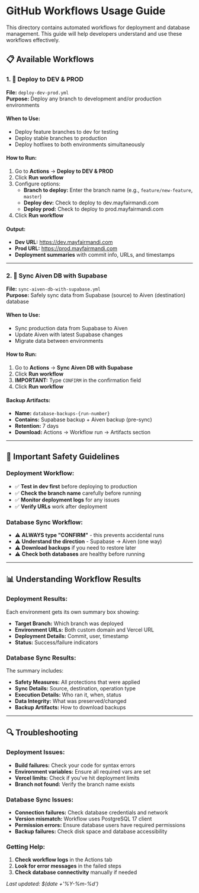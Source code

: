 # GitHub Workflows Usage Guide

This directory contains automated workflows for deployment and database management. This guide will help developers understand and use these workflows effectively.

## 📋 Available Workflows

### 1. 🚀 Deploy to DEV & PROD
**File:** `deploy-dev-prod.yml`  
**Purpose:** Deploy any branch to development and/or production environments

#### When to Use:
- Deploy feature branches to dev for testing
- Deploy stable branches to production
- Deploy hotfixes to both environments simultaneously

#### How to Run:
1. Go to **Actions** → **Deploy to DEV & PROD**
2. Click **Run workflow**
3. Configure options:
   - **Branch to deploy:** Enter the branch name (e.g., `feature/new-feature`, `master`)
   - **Deploy dev:** Check to deploy to dev.mayfairmandi.com
   - **Deploy prod:** Check to deploy to prod.mayfairmandi.com
4. Click **Run workflow**

#### Output:
- **Dev URL:** https://dev.mayfairmandi.com
- **Prod URL:** https://prod.mayfairmandi.com
- **Deployment summaries** with commit info, URLs, and timestamps

---

### 2. 🔄 Sync Aiven DB with Supabase
**File:** `sync-aiven-db-with-supabase.yml`  
**Purpose:** Safely sync data from Supabase (source) to Aiven (destination) database

#### When to Use:
- Sync production data from Supabase to Aiven
- Update Aiven with latest Supabase changes
- Migrate data between environments

#### How to Run:
1. Go to **Actions** → **Sync Aiven DB with Supabase**
2. Click **Run workflow**
3. **IMPORTANT:** Type `CONFIRM` in the confirmation field
4. Click **Run workflow**

#### Backup Artifacts:
- **Name:** `database-backups-{run-number}`
- **Contains:** Supabase backup + Aiven backup (pre-sync)
- **Retention:** 7 days
- **Download:** Actions → Workflow run → Artifacts section

---

## 🚨 Important Safety Guidelines

### Deployment Workflow:
- ✅ **Test in dev first** before deploying to production
- ✅ **Check the branch name** carefully before running
- ✅ **Monitor deployment logs** for any issues
- ✅ **Verify URLs** work after deployment

### Database Sync Workflow:
- ⚠️ **ALWAYS type "CONFIRM"** - this prevents accidental runs
- ⚠️ **Understand the direction** - Supabase → Aiven (one way)
- ⚠️ **Download backups** if you need to restore later
- ⚠️ **Check both databases** are healthy before running

---

## 📊 Understanding Workflow Results

### Deployment Results:
Each environment gets its own summary box showing:
- **Target Branch:** Which branch was deployed
- **Environment URLs:** Both custom domain and Vercel URL
- **Deployment Details:** Commit, user, timestamp
- **Status:** Success/failure indicators

### Database Sync Results:
The summary includes:
- **Safety Measures:** All protections that were applied
- **Sync Details:** Source, destination, operation type
- **Execution Details:** Who ran it, when, status
- **Data Integrity:** What was preserved/changed
- **Backup Artifacts:** How to download backups

---

## 🔍 Troubleshooting

### Deployment Issues:
- **Build failures:** Check your code for syntax errors
- **Environment variables:** Ensure all required vars are set
- **Vercel limits:** Check if you've hit deployment limits
- **Branch not found:** Verify the branch name exists

### Database Sync Issues:
- **Connection failures:** Check database credentials and network
- **Version mismatch:** Workflow uses PostgreSQL 17 client
- **Permission errors:** Ensure database users have required permissions
- **Backup failures:** Check disk space and database accessibility

### Getting Help:
1. **Check workflow logs** in the Actions tab
2. **Look for error messages** in the failed steps
3. **Check database connectivity** manually if needed

*Last updated: $(date +'%Y-%m-%d')*  